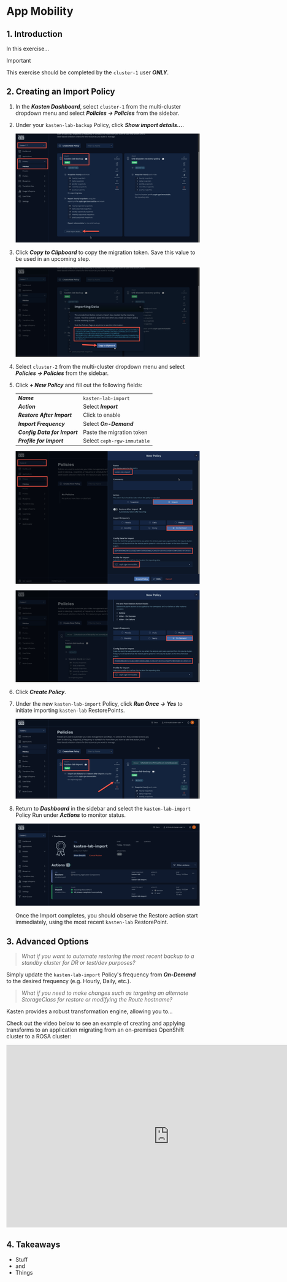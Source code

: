 # App Mobility

## 1. Introduction

In this exercise...

> [!IMPORTANT]
>
> This exercise should be completed by the `cluster-1` user ***ONLY***.

## 2. Creating an Import Policy

1. In the ***Kasten Dashboard***, select `cluster-1` from the multi-cluster dropdown menu and select ***Policies → Policies*** from the sidebar.

1. Under your `kasten-lab-backup` Policy, click ***Show import details...***.

    ![](static/mobility/1.png)

1. Click ***Copy to Clipboard*** to copy the migration token. Save this value to be used in an upcoming step.

    ![](static/mobility/2.png)

1. Select `cluster-2` from the multi-cluster dropdown menu and select ***Policies → Policies*** from the sidebar.

1. Click ***+ New Policy*** and fill out the following fields:

    | | |
    |---|---|
    | ***Name*** | `kasten-lab-import` |
    | ***Action*** | Select ***Import*** |
    | ***Restore After Import*** | Click to enable |
    | ***Import Frequency*** | Select ***On-Demand*** |
    | ***Config Data for Import*** | Paste the migration token |
    | ***Profile for Import*** | Select `ceph-rgw-immutable` |

    ![](static/mobility/3.png)

    ![](static/mobility/3b.png)

1. Click ***Create Policy***.

1. Under the new `kasten-lab-import` Policy, click ***Run Once → Yes*** to initiate importing `kasten-lab` RestorePoints.

    ![](static/mobility/4.png)

2. Return to ***Dashboard*** in the sidebar and select the `kasten-lab-import` Policy Run under ***Actions*** to monitor status.

    ![](static/mobility/5.png)

    Once the Import completes, you should observe the Restore action start immediately, using the most recent `kasten-lab` RestorePoint.

## 3. Advanced Options

> *What if you want to automate restoring the most recent backup to a standby cluster for DR or test/dev purposes?*

Simply update the `kasten-lab-import` Policy's frequency from ***On-Demand*** to the desired frequency (e.g. Hourly, Daily, etc.). 

> *What if you need to make changes such as targeting an alternate StorageClass for restore or modifying the Route hostname?*

Kasten provides a robust transformation engine, allowing you to...

Check out the video below to see an example of creating and applying transforms to an application migrating from an on-premises OpenShift cluster to a ROSA cluster:

<iframe width="847" height="476" src="https://www.youtube.com/embed/qocZk5fdxsY" title="Scaling Restore Operations with K10 Transform Sets" frameborder="0" allow="accelerometer; autoplay; clipboard-write; encrypted-media; gyroscope; picture-in-picture; web-share" referrerpolicy="strict-origin-when-cross-origin" allowfullscreen></iframe>

## 4. Takeaways

- Stuff
- and
- Things